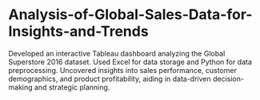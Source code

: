 # Analysis-of-Global-Sales-Data-for-Insights-and-Trends
Developed an interactive Tableau dashboard analyzing the Global Superstore 2016 dataset. Used Excel for data storage and Python for data preprocessing. Uncovered insights into sales performance, customer demographics, and product profitability, aiding in data-driven decision-making and strategic planning.
